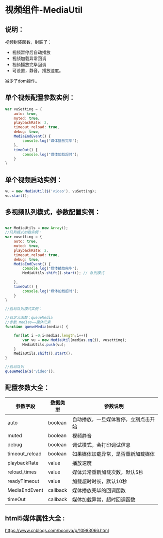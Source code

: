 # 视频组件-MediaUtil

## 说明：
视频封装函数，封装了：
- 视频暂停后自动播放
- 视频加载异常回调
- 视频播放完毕回调
- 可设置，静音，播放速度。   

减少了dom操作。

## 单个视频配置参数实例：
```javascript
var vuSetting = {
    auto: true,
    muted: true,
    playbackRate: 2,
    timeout_reload: true,
    debug: true,
    MediaEndEvent() {
        console.log("媒体播放完毕");
    },
    timeOut() {
        console.log("媒体加载超时");
    }
}
```
## 单个视频启动实例：
```javascript
vu = new MediaUtil($('video'), vuSetting);
vu.start();
```


## 多视频队列模式，参数配置实例：

```javascript

var MediaUtils = new Array();
//队列模式参数实例：
var vusetting = {
    auto: true,
    muted: true,
    playbackRate: 2,
    timeout_reload: true,
    debug: true,
    MediaEndEvent() {
        console.log("媒体播放完毕");
        MediaUtils.shift().start(); // 队列模式
        
    },
    timeOut() {
        console.log("媒体加载超时");
    }
}

//启动队列模式实例：

//自定义函数：queueMedia
//参数 medias——媒体元素
function queueMedia(medias) {

    for(let i =0;i<medias.length;i++){
        var vu = new MediaUtil(medias.eq(i), vusetting);
        MediaUtils.push(vu);
    }
    MediaUtils.shift().start();
}

//启动队列
queueMedia($('video'));

```

## 配置参数大全：
|  参数字段   | 数据类型  |参数说明|
|  ----  | ----  |---|
| auto  | boolean |自动播放，一旦媒体暂停，立刻点击开始|
| muted  | boolean |视频静音|
| debug  | boolean |调试模式，会打印调试信息|
| timeout_reload  | boolean |如果媒体加载异常，是否重新加载媒体|
| playbackRate  | value |播放速度|
| reload_times  | value |媒体异常重新加载次数，默认5秒|
| readyTimeout  | value |加载超时时长，默认10秒|
| MediaEndEvent  | callback |媒体播放完毕的回调函数|
| timeOut  | callback |媒体加载异常，超时回调函数|

## html5媒体属性大全 : 
 https://www.cnblogs.com/boonya/p/10983066.html



